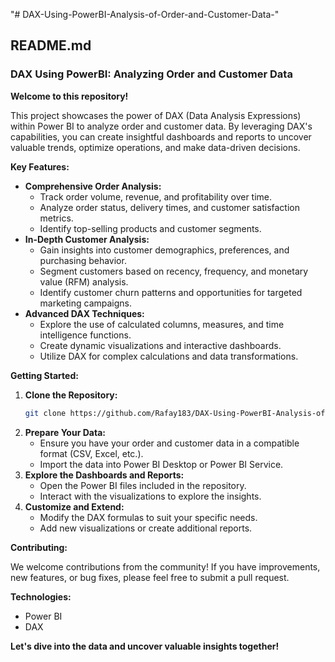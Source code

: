 "# DAX-Using-PowerBI-Analysis-of-Order-and-Customer-Data-" 

## **README.md**

### **DAX Using PowerBI: Analyzing Order and Customer Data**

**Welcome to this repository!**

This project showcases the power of DAX (Data Analysis Expressions) within Power BI to analyze order and customer data. By leveraging DAX's capabilities, you can create insightful dashboards and reports to uncover valuable trends, optimize operations, and make data-driven decisions.

**Key Features:**

* **Comprehensive Order Analysis:**
  * Track order volume, revenue, and profitability over time.
  * Analyze order status, delivery times, and customer satisfaction metrics.
  * Identify top-selling products and customer segments.
* **In-Depth Customer Analysis:**
  * Gain insights into customer demographics, preferences, and purchasing behavior.
  * Segment customers based on recency, frequency, and monetary value (RFM) analysis.
  * Identify customer churn patterns and opportunities for targeted marketing campaigns.
* **Advanced DAX Techniques:**
  * Explore the use of calculated columns, measures, and time intelligence functions.
  * Create dynamic visualizations and interactive dashboards.
  * Utilize DAX for complex calculations and data transformations.

**Getting Started:**

1. **Clone the Repository:**
   ```bash
   git clone https://github.com/Rafay183/DAX-Using-PowerBI-Analysis-of-Order-and-Customer-Data-.git
   ```
2. **Prepare Your Data:**
   * Ensure you have your order and customer data in a compatible format (CSV, Excel, etc.).
   * Import the data into Power BI Desktop or Power BI Service.
3. **Explore the Dashboards and Reports:**
   * Open the Power BI files included in the repository.
   * Interact with the visualizations to explore the insights.
4. **Customize and Extend:**
   * Modify the DAX formulas to suit your specific needs.
   * Add new visualizations or create additional reports.

**Contributing:**

We welcome contributions from the community! If you have improvements, new features, or bug fixes, please feel free to submit a pull request.


**Technologies:**

* Power BI
* DAX


**Let's dive into the data and uncover valuable insights together!**



